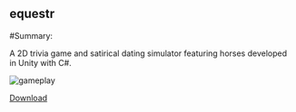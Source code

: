 equestr
----

#Summary:

A 2D trivia game and satirical dating simulator featuring horses developed in Unity with C#.

![gameplay](http://www.haydenmcfarland.me/images/equestr.gif)

[Download](http://www.haydenmcfarland.me/downloads/equestr.zip)

